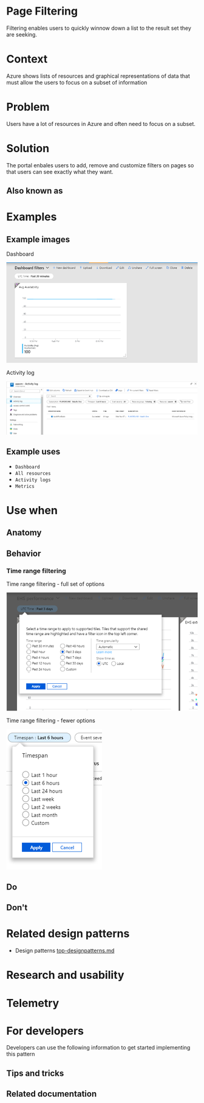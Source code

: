 <!-- This is the template to use when creating a new design pattern document -->
# Page Filtering
<!-- Fill in the name above and then write a short description of the design pattern.  For example
"Forms are the manner in which we gather and validate user input."
-->
Filtering enables users to quickly winnow down a list to the result set they are seeking.

# Context
<!-- Short description of the context.  For example, "Users input information when managing Azure resources." -->
Azure shows lists of resources and graphical representations of data that must allow the users to focus on a subset of information

# Problem
<!-- Short description of the problem.  For example, 
"Users need to input information to create, deploy and configure resources."
-->
Users have a lot of resources in Azure and often need to focus on a subset.

# Solution
<!-- Short description of the solution For example 
"The portal offers several input methods with consistent field and form validation to ensure users can easily input information and understand whether that info is valid.  " 
-->
The portal enbales users to add, remove and customize filters on pages so that users can see exactly what they want.

## Also known as
<!-- Bulleted list of other terms used to describe the solution, if any -->

# Examples

## Example images
<!-- Include example image of the solution in the portal -->
Dashboard
<div style="max-width:800px">
<img alttext="Full time range" src="../media/designpatterns-page-filtering/dashboard.PNG"  />
</div>

Activity log
<div style="max-width:800px">
<img alttext="Time range" src="../media/designpatterns-page-filtering/activity-log.PNG"  />
</div>

## Example uses
<!-- Descriptions and ideally deep links into the portal for running examples -->

* `Dashboard` 
* `All resources`
* `Activity logs`
* `Metrics`  

# Use when
<!-- Description of when to use this solution.  For example "User is creating a resource" -->

## Anatomy
<!-- Image demonstrating the solution with numerical callouts to the solution components.
     Bulleted list of the callouts with explanations of each
-->

## Behavior
<!-- Description of overall behavior -->

### Time range filtering


Time range filtering - full set of options
<div style="max-width:800px">
<img alttext="Full time range" src="../media/designpatterns-page-filtering/filter-time-range-1.PNG"  />
</div>

Time range filtering - fewer options
<div style="max-width:800px">
<img alttext="Time range" src="../media/designpatterns-page-filtering/filter-time-range-2.PNG"  />
</div>

## Do
<!-- Bulleted list of reminders for best practices-->

## Don't 
<!-- Bulleted list of things to avoid -->

# Related design patterns
<!-- Links to related design patterns.  Always include the link to the readme -->
* Design patterns [top-designpatterns.md](top-designpatterns.md)

# Research and usability
<!-- Links to the research for the solution -->

# Telemetry
<!-- Links to portal telemetry showing the solution usage -->

# For developers
Developers can use the following information to get started implementing this pattern

## Tips and tricks
<!-- Bulleted list of tips and tricks for developers -->

## Related documentation
<!-- Links to related developer docs -->
